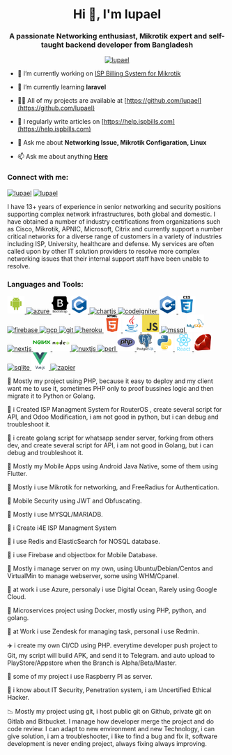 <h1 align="center">Hi 👋, I'm lupael</h1>
<h3 align="center">A passionate Networking enthusiast, Mikrotik expert and self-taught backend developer from Bangladesh</h3>

<p align="center"> <a href="https://github.com/lupael"><img src="https://github-profile-trophy.vercel.app/?username=lupael&hide=stars,followers" alt="lupael" /></a> </p>


- 🔭 I’m currently working on [ISP Billing System for Mikrotik](https://ispbills.com) 

- 🌱 I’m currently learning **laravel**

- 👨‍💻 All of my projects are available at [https://github.com/lupael](https://github.com/lupael)

- 📝 I regularly write articles on [https://help.ispbills.com](https://help.ispbills.com)

- 💬 Ask me about **Networking Issue, Mikrotik Configaration, Linux**

- 📫 Ask me about anything **[Here](https://github.com/lupael/lupael/issues)**

<h3 align="left">Connect with me:</h3>
<p align="left">
<a href="https://linkedin.com/in/lupael" target="blank"><img align="center" src="https://cdn.jsdelivr.net/npm/simple-icons@3.0.1/icons/linkedin.svg" alt="lupael" height="30" width="40" /></a>
<a href="https://fb.com/lupael" target="blank"><img align="center" src="https://cdn.jsdelivr.net/npm/simple-icons@3.0.1/icons/facebook.svg" alt="lupael" height="30" width="40" /></a>
</p>
I have 13+ years of experience in senior networking and security positions supporting complex network infrastructures, both global and domestic. I have obtained a number of industry certifications from organizations such as Cisco, Mikrotik, APNIC, Microsoft, Citrix and currently support a number critical networks for a diverse range of customers in a variety of industries including ISP, University, healthcare and defense. My services are often called upon by other IT solution providers to resolve more complex networking issues that their internal support staff have been unable to resolve.

<h3 align="left">Languages and Tools:</h3>
<p align="left"> <a href="https://developer.android.com" target="_blank"> <img src="https://raw.githubusercontent.com/devicons/devicon/master/icons/android/android-original-wordmark.svg" alt="android" width="40" height="40"/> </a> <a href="https://azure.microsoft.com/en-in/" target="_blank"> <img src="https://www.vectorlogo.zone/logos/microsoft_azure/microsoft_azure-icon.svg" alt="azure" width="40" height="40"/> </a> <a href="https://getbootstrap.com" target="_blank"> <img src="https://raw.githubusercontent.com/devicons/devicon/master/icons/bootstrap/bootstrap-plain-wordmark.svg" alt="bootstrap" width="40" height="40"/> </a> <a href="https://www.cprogramming.com/" target="_blank"> <img src="https://raw.githubusercontent.com/devicons/devicon/master/icons/c/c-original.svg" alt="c" width="40" height="40"/> </a> <a href="https://www.chartjs.org" target="_blank"> <img src="https://www.chartjs.org/media/logo-title.svg" alt="chartjs" width="40" height="40"/> </a> <a href="https://codeigniter.com" target="_blank"> <img src="https://cdn.worldvectorlogo.com/logos/codeigniter.svg" alt="codeigniter" width="40" height="40"/> </a> <a href="https://www.w3schools.com/cpp/" target="_blank"> <img src="https://raw.githubusercontent.com/devicons/devicon/master/icons/cplusplus/cplusplus-original.svg" alt="cplusplus" width="40" height="40"/> </a> <a href="https://www.w3schools.com/css/" target="_blank"> <img src="https://raw.githubusercontent.com/devicons/devicon/master/icons/css3/css3-original-wordmark.svg" alt="css3" width="40" height="40"/> </a> <a href="https://firebase.google.com/" target="_blank"> <img src="https://www.vectorlogo.zone/logos/firebase/firebase-icon.svg" alt="firebase" width="40" height="40"/> </a> <a href="https://cloud.google.com" target="_blank"> <img src="https://www.vectorlogo.zone/logos/google_cloud/google_cloud-icon.svg" alt="gcp" width="40" height="40"/> </a> <a href="https://git-scm.com/" target="_blank"> <img src="https://www.vectorlogo.zone/logos/git-scm/git-scm-icon.svg" alt="git" width="40" height="40"/> </a> <a href="https://heroku.com" target="_blank"> <img src="https://www.vectorlogo.zone/logos/heroku/heroku-icon.svg" alt="heroku" width="40" height="40"/> </a> <a href="https://www.w3.org/html/" target="_blank"> <img src="https://raw.githubusercontent.com/devicons/devicon/master/icons/html5/html5-original-wordmark.svg" alt="html5" width="40" height="40"/> </a> <a href="https://www.java.com" target="_blank"> <img src="https://raw.githubusercontent.com/devicons/devicon/master/icons/java/java-original.svg" alt="java" width="40" height="40"/> </a> <a href="https://developer.mozilla.org/en-US/docs/Web/JavaScript" target="_blank"> <img src="https://raw.githubusercontent.com/devicons/devicon/master/icons/javascript/javascript-original.svg" alt="javascript" width="40" height="40"/> </a> <a href="https://www.microsoft.com/en-us/sql-server" target="_blank"> <img src="https://cdn.worldvectorlogo.com/logos/microsoft-sql-server.svg" alt="mssql" width="40" height="40"/> </a> <a href="https://www.mysql.com/" target="_blank"> <img src="https://raw.githubusercontent.com/devicons/devicon/master/icons/mysql/mysql-original-wordmark.svg" alt="mysql" width="40" height="40"/> </a> <a href="https://nextjs.org/" target="_blank"> <img src="https://cdn.worldvectorlogo.com/logos/nextjs-3.svg" alt="nextjs" width="40" height="40"/> </a> <a href="https://www.nginx.com" target="_blank"> <img src="https://raw.githubusercontent.com/devicons/devicon/master/icons/nginx/nginx-original.svg" alt="nginx" width="40" height="40"/> </a> <a href="https://nodejs.org" target="_blank"> <img src="https://raw.githubusercontent.com/devicons/devicon/master/icons/nodejs/nodejs-original-wordmark.svg" alt="nodejs" width="40" height="40"/> </a> <a href="https://nuxtjs.org/" target="_blank"> <img src="https://www.vectorlogo.zone/logos/nuxtjs/nuxtjs-icon.svg" alt="nuxtjs" width="40" height="40"/> </a> <a href="https://www.perl.org/" target="_blank"> <img src="https://api.iconify.design/logos-perl.svg" alt="perl" width="40" height="40"/> </a> <a href="https://www.php.net" target="_blank"> <img src="https://raw.githubusercontent.com/devicons/devicon/master/icons/php/php-original.svg" alt="php" width="40" height="40"/> </a> <a href="https://www.postgresql.org" target="_blank"> <img src="https://raw.githubusercontent.com/devicons/devicon/master/icons/postgresql/postgresql-original-wordmark.svg" alt="postgresql" width="40" height="40"/> </a> <a href="https://www.python.org" target="_blank"> <img src="https://raw.githubusercontent.com/devicons/devicon/master/icons/python/python-original.svg" alt="python" width="40" height="40"/> </a> <a href="https://reactjs.org/" target="_blank"> <img src="https://raw.githubusercontent.com/devicons/devicon/master/icons/react/react-original-wordmark.svg" alt="react" width="40" height="40"/> </a> <a href="https://www.ruby-lang.org/en/" target="_blank"> <img src="https://raw.githubusercontent.com/devicons/devicon/master/icons/ruby/ruby-original.svg" alt="ruby" width="40" height="40"/> </a> <a href="https://www.sqlite.org/" target="_blank"> <img src="https://www.vectorlogo.zone/logos/sqlite/sqlite-icon.svg" alt="sqlite" width="40" height="40"/> </a> <a href="https://vuejs.org/" target="_blank"> <img src="https://raw.githubusercontent.com/devicons/devicon/master/icons/vuejs/vuejs-original-wordmark.svg" alt="vuejs" width="40" height="40"/> </a> <a href="https://zapier.com" target="_blank"> <img src="https://www.vectorlogo.zone/logos/zapier/zapier-icon.svg" alt="zapier" width="40" height="40"/> </a> </p>

🐘 Mostly my project using PHP, because it easy to deploy and my client want me to use it, sometimes PHP only to proof bussines logic and then migrate it to Python or Golang.

🐍 i Created ISP Managment System for RouterOS , create several script for API, and Odoo Modification, i am not good in python, but i can debug and troubleshoot it.

🐹 i create golang script for whatsapp sender server, forking from others dev, and create several script for API, i am not good in Golang, but i can debug and troubleshoot it.

🤖 Mostly my Mobile Apps using Android Java Native, some of them using Flutter.

🍏 Mostly i use Mikrotik for networking, and FreeRadius for Authentication.

🔐 Mobile Security using JWT and Obfuscating.

🥞 Mostly i use MYSQL/MARIADB.

🥞 i Create i4E ISP Managment System

🥞 i use Redis and ElasticSearch for NOSQL database.

🥞 i use Firebase and objectbox for Mobile Database.

🐧 Mostly i manage server on my own, using Ubuntu/Debian/Centos and VirtualMin to manage webserver, some using WHM/Cpanel.

🐧 at work i use Azure, personaly i use Digital Ocean, Rarely using Google Cloud.

📶 Microservices project using Docker, mostly using PHP, python, and golang.

📒 at Work i use Zendesk for managing task, personal i use Redmin.

✈️ i create my own CI/CD using PHP. everytime developer push project to Git, my script will build APK, and send it to Telegram. and auto upload to PlayStore/Appstore when the Branch is Alpha/Beta/Master.

🍓 some of my project i use Raspberry PI as server.

🔐 i know about IT Security, Penetration system, i am Uncertified Ethical Hacker.

📉 Mostly my project using git, i host public git on Github, private git on Gitlab and Bitbucket. I manage how developer merge the project and do code review.
I can adapt to new environment and new Technology, i can give solution, i am a troubleshooter, i like to find a bug and fix it, software development is never ending project, always fixing always improving.





